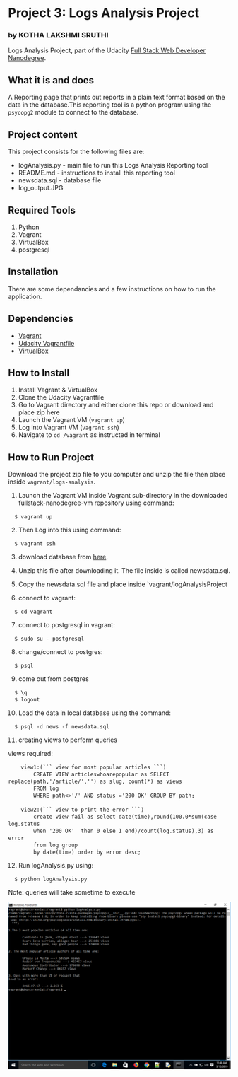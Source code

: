 # Project 3: Logs Analysis Project
### by KOTHA LAKSHMI SRUTHI

Logs Analysis Project, part of the Udacity [Full Stack Web Developer
Nanodegree](https://www.udacity.com/course/full-stack-web-developer-nanodegree--nd004).

## What it is and does

A Reporting page that prints out reports in a plain text format based on the data in the database.This reporting tool is a python program using the `psycopg2` module to connect to the database.

## Project content

This project consists for the following files are:

* logAnalysis.py - main file to run this Logs Analysis Reporting tool
* README.md - instructions to install this reporting tool
* newsdata.sql - database file
* log_output.JPG

## Required Tools

1. Python
2. Vagrant
3. VirtualBox
4. postgresql

## Installation

There are some dependancies and a few instructions on how to run the application.

## Dependencies

- [Vagrant](https://www.vagrantup.com/)
- [Udacity Vagrantfile](https://github.com/udacity/fullstack-nanodegree-vm)
- [VirtualBox](https://www.virtualbox.org/wiki/Downloads)

## How to Install
1. Install Vagrant & VirtualBox
2. Clone the Udacity Vagrantfile
3. Go to Vagrant directory and either clone this repo or download and place zip here
3. Launch the Vagrant VM (`vagrant up`)
4. Log into Vagrant VM (`vagrant ssh`)
5. Navigate to `cd /vagrant` as instructed in terminal

## How to Run Project

Download the project zip file to you computer and unzip the file then place inside `vagrant/logs-analysis`.

  1. Launch the Vagrant VM inside Vagrant sub-directory in the downloaded fullstack-nanodegree-vm repository using command:
  
  ```
    $ vagrant up
  ```
  2. Then Log into this using command:
  
  ```
    $ vagrant ssh
  ```
  3. download database from [here](https://d17h27t6h515a5.cloudfront.net/topher/2016/August/57b5f748_newsdata/newsdata.zip).

  4. Unzip this file after downloading it. The file inside is called newsdata.sql.

  5. Copy the newsdata.sql file and place inside `vagrant/logAnalysisProject
  
  6. connect to vagrant:
  ```
	$ cd vagrant
  ```
  
   7. connect to postgresql in vagrant:
   ```
	 $ sudo su - postgresql
   ```
   
   8. change/connect to postgres:
   ```
	 $ psql
   ```
   
   9. come out from postgres
   ```
	 $ \q 
	 $ logout
   ```

   10. Load the data in local database using the command:

   ```
     $ psql -d news -f newsdata.sql
   ```
  
   11. creating views to perform queries
  
   views required:
		
		view1:(``` view for most popular articles ```)
			CREATE VIEW articleswhoarepopular as SELECT replace(path,'/article/','') as slug, count(*) as views
			FROM log
			WHERE path<>'/' AND status ='200 OK' GROUP BY path;
			
		view2:(``` view to print the error ```)
			create view fail as select date(time),round(100.0*sum(case log.status
			when '200 OK'  then 0 else 1 end)/count(log.status),3) as error
			from log group
			by date(time) order by error desc;

   
   12. Run logAnalysis.py using:
   ```
     $ python logAnalysis.py
   ```
  
  Note: queries will take sometime to execute
  
![log_output.jpg](https://github.com/KothaLakshmiSruthi/log_analysis/blob/master/log_output.jpg)
